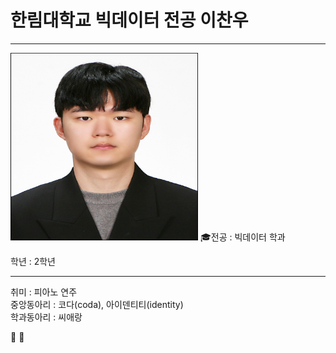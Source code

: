 # 한림대학교 빅데이터 전공 이찬우
---
<img src= 이찬우.jpg height=300, width=300>
🎓전공 : 빅데이터 학과    

학년 : 2학년   

----

   
취미 : 피아노 연주   
중앙동아리 : 코다(coda), 아이덴티티(identity)   
학과동아리 : 씨애랑   


 📌
📢
